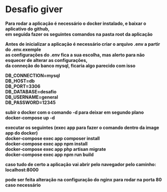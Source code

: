# Desafio giver <b />

Para rodar a aplicação é necessário o docker instalado, e baixar o aplicativo do github,<br />
em seguida fazer os seguintes comandos na pasta root da aplicação<br />

Antes de inicializar a aplicação é necessário criar o arquivo .env a partir do .env.exemple<br />
as configurações do .env fica a sua escolha, mas alerto para não esquecer de alterar as configurações,<br />
da conneção do banco mysql, ficaria algo parecido com isso<br />


DB_CONNECTION=mysql<br />
DB_HOST=db<br />
DB_PORT=3306<br />
DB_DATABASE=desafio<br />
DB_USERNAME=general<br />
DB_PASSWORD=12345<br />

subir o docker com o comando -d para deixar em segundo plano<br />
docker-compose up -d <br />

executar os seguintes (exec app para fazer o comando dentro da image app do docker) <br />
docker-compose exec app composer install <br />
docker-compose exec app npm install<br />
docker-compose exec app php artisan migrate<br />
docker-compose exec app npm run build<br />

caso tudo de certo a aplicação vai abrir pelo navegador pelo caminho:<br />
localhost:8000<br />

pode ser feita alteração na configuração do nginx para rodar na porta 80 caso necessário<br />
